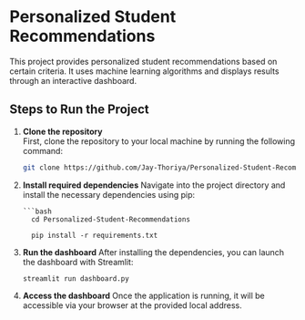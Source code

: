 # Personalized Student Recommendations

This project provides personalized student recommendations based on certain criteria. It uses machine learning algorithms and displays results through an interactive dashboard.

## Steps to Run the Project

1. **Clone the repository**  
   First, clone the repository to your local machine by running the following command:

      ```bash
      git clone https://github.com/Jay-Thoriya/Personalized-Student-Recommendations.git


2. **Install required dependencies**
  Navigate into the project directory and install the necessary dependencies using pip:

       ```bash
         cd Personalized-Student-Recommendations
   
         pip install -r requirements.txt


4. **Run the dashboard**
    After installing the dependencies, you can launch the dashboard with Streamlit:


       streamlit run dashboard.py


5. **Access the dashboard**
    Once the application is running, it will be accessible via your browser at the provided local address.

